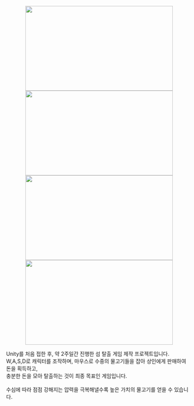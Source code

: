 <p align="center">
  <img src="https://github.com/user-attachments/assets/95f4a38b-1df3-40a9-87f6-fba325996ed3"  width="400" height="230"/>
  <img src="https://github.com/user-attachments/assets/a64feb92-7be7-493c-afaf-4c46f574b6a0"  width="400" height="230"/>
  <img src="https://github.com/user-attachments/assets/f7b7f451-8308-451d-98d7-e48388a6ce7d"  width="400" height="230"/>
  <img src="https://github.com/user-attachments/assets/727a97a7-e13d-42dc-b880-7bd8e5523775"  width="400" height="230"/>
</p>

Unity를 처음 접한 후, 약 2주일간 진행한 섬 탈출 게임 제작 프로젝트입니다.<br>
W,A,S,D로 캐릭터를 조작하며, 마우스로 수중의 물고기들을 잡아 상인에게 판매하여 돈을 획득하고,<br>
충분한 돈을 모아 탈출하는 것이 최종 목표인 게임입니다.<br><br>
수심에 따라 점점 강해지는 압력을 극복해낼수록 높은 가치의 물고기를 얻을 수 있습니다.
